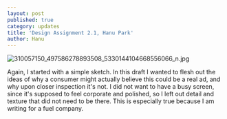 ```yaml
---
layout: post
published: true
category: updates
title: 'Design Assignment 2.1, Hanu Park'
author: Hanu
---
```

![310057150_497586278893508_5330144104668556066_n.jpg]({{site.baseurl}}/assets/310057150_497586278893508_5330144104668556066_n.jpg)

Again, I started with a simple sketch. In this draft I wanted to flesh out the ideas of why a consumer might actually believe this could be a real ad, and why upon closer inspection it's not. I did not want to have a busy screen, since it's supposed to feel corporate and polished, so I left out detail and texture that did not need to be there. This is especially true because I am writing for a fuel company.